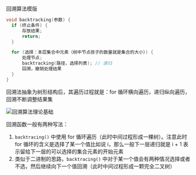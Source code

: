 回溯算法模版

```c++
void backtracking(参数) {
  if (终止条件) {
      存放结果;
      return;
  }

  for (选择：本层集合中元素（树中节点孩子的数量就是集合的大小）) {
      处理节点;
      backtracking(路径，选择列表); // 递归
      回溯，撤销处理结果
  }
}
```

回溯法抽象为树形结构后，其遍历过程就是：for 循环横向遍历，递归纵向遍历，回溯不断调整结果集

![回溯算法理论基础](https://img-blog.csdnimg.cn/20210130173631174.png)

回溯函数一般有两种写法：
1. `backtracing()` 中使用 for 循环遍历（此时中间过程形成一棵树）。注意此时 for 循环的含义是选择了某一个值比如说 i，那么一般下一层递归就是 i + 1 表示留给下一层的可以选择的集合元素的开始元素
2. 类似于二进制的思路，`backtracing()` 中对于某一个值会有两种情况选择或者不选，然后继续向下一个值回溯（此时中间过程形成一颗完全二叉树）